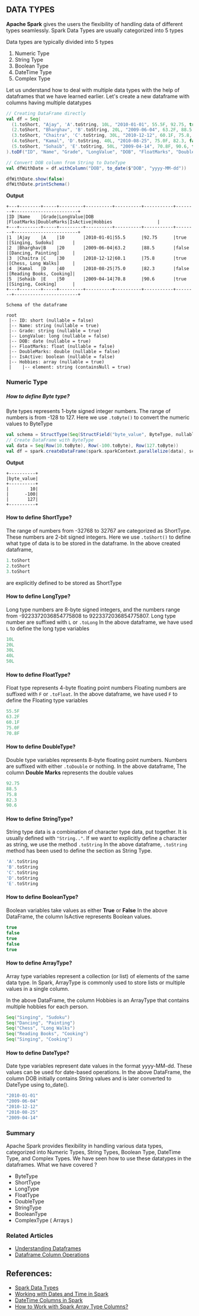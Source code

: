 ## DATA TYPES

**Apache Spark** gives the users the flexibility of handling data of different types seamlessly. Spark Data Types are usually categorized into 5 types
  
Data types are typically divided into 5 types 
1. Numeric Type
2. String Type
3. Boolean Type
4. DateTime Type
5. Complex Type

Let us understand how to deal with multiple data types with the help of dataframes that we have learned earlier.
Let's create a new dataframe with columns having multiple datatypes

```scala
// Creating DataFrame directly
val df = Seq(
  (1.toShort, "Ajay", 'A'.toString, 10L, "2010-01-01", 55.5F, 92.75, true, Seq("Singing", "Sudoku")),
  (2.toShort, "Bharghav", 'B'.toString, 20L, "2009-06-04", 63.2F, 88.5, false, Seq("Dancing", "Painting")),
  (3.toShort, "Chaitra", 'C'.toString, 30L, "2010-12-12", 60.1F, 75.8, true, Seq("Chess", "Long Walks")),
  (4.toShort, "Kamal", 'D'.toString, 40L, "2010-08-25", 75.0F, 82.3, false, Seq("Reading Books", "Cooking")),
  (5.toShort, "Sohaib", 'E'.toString, 50L, "2009-04-14", 70.8F, 90.6, true, Seq("Singing", "Cooking"))
).toDF("ID", "Name", "Grade", "LongValue", "DOB", "FloatMarks", "DoubleMarks", "IsActive", "Hobbies")

// Convert DOB column from String to DateType
val dfWithDate = df.withColumn("DOB", to_date($"DOB", "yyyy-MM-dd"))

dfWithDate.show(false)
dfWithDate.printSchema()

```
**Output**
```text
+---+--------+-----+---------+----------+----------+-----------+--------+------------------------+
|ID |Name    |Grade|LongValue|DOB       |FloatMarks|DoubleMarks|IsActive|Hobbies                 |
+---+--------+-----+---------+----------+----------+-----------+--------+------------------------+
|1  |Ajay    |A    |10       |2010-01-01|55.5      |92.75      |true    |[Singing, Sudoku]       |
|2  |Bharghav|B    |20       |2009-06-04|63.2      |88.5       |false   |[Dancing, Painting]     |
|3  |Chaitra |C    |30       |2010-12-12|60.1      |75.8       |true    |[Chess, Long Walks]     |
|4  |Kamal   |D    |40       |2010-08-25|75.0      |82.3       |false   |[Reading Books, Cooking]|
|5  |Sohaib  |E    |50       |2009-04-14|70.8      |90.6       |true    |[Singing, Cooking]      |
+---+--------+-----+---------+----------+----------+-----------+--------+------------------------+

Schema of the dataframe

root
 |-- ID: short (nullable = false)
 |-- Name: string (nullable = true)
 |-- Grade: string (nullable = true)
 |-- LongValue: long (nullable = false)
 |-- DOB: date (nullable = true)
 |-- FloatMarks: float (nullable = false)
 |-- DoubleMarks: double (nullable = false)
 |-- IsActive: boolean (nullable = false)
 |-- Hobbies: array (nullable = true)
 |    |-- element: string (containsNull = true)
```

### Numeric Type

##### How to define Byte type?
Byte types represents 1-byte signed integer numbers. The range of numbers is from -128 to 127.
Here we use `.toByte()` to convert the numeric values to ByteType
```scala
val schema = StructType(Seq(StructField("byte_value", ByteType, nullable = false)))
// Create DataFrame with ByteType
val data = Seq(Row(10.toByte), Row(-100.toByte), Row(127.toByte))
val df = spark.createDataFrame(spark.sparkContext.parallelize(data), schema)
```
**Output**
```text
+----------+
|byte_value|
+----------+
|        10|
|      -100|
|       127|
+----------+
```

#### How to define ShortType?
The range of numbers from -32768 to 32767 are categorized as ShortType. These numbers are 2-bit signed integers.
Here we use `.toShort()` to define what type of data is to be stored in the dataframe.
In the above created dataframe, 
```scala 
1.toShort 
2.toShort
3.toShort
```
are explicitly defined to be stored as ShortType 

#### How to define LongType?
Long type numbers are 8-byte signed integers, and the numbers range from -9223372036854775808 to 9223372036854775807.
Long type number are suffixed with `L` or `.toLong`
In the above dataframe, we have used `L` to define the long type variables
```scala
10L
20L
30L
40L
50L
```

#### How to define FloatType?
Float type represents 4-byte floating point numbers
Floating numbers are suffixed with `F` or `.toFloat`.
In the above dataframe, we have used `F` to define the Floating type variables
```scala
55.5F
63.2F
60.1F
75.0F
70.8F
```

#### How to define DoubleType?
Double type variables represents 8-byte floating point numbers.
Numbers are suffixed with either `.toDouble` or nothing.
In the above dataframe, The column **Double Marks** represents the double values

```scala
92.75
88.5
75.8
82.3
90.6
```

#### How to define StringType?
String type data is a combination of character type data, put together. It is usually defined with `"String.."`. 
If we want to explicitly define a character as string, we use the method `.toString`
In the above dataframe, `.toString` method has been used to define the section as String Type.
```scala
'A'.toString
'B'.toString
'C'.toString
'D'.toString
'E'.toString
```

#### How to define BooleanType?
Boolean variables take values as either **True** or **False**
In the above DataFrame, the column IsActive represents Boolean values.
```scala
true
false
true
false
true
```
#### How to define ArrayType?
Array type variables represent a collection (or list) of elements of the same data type. 
In Spark, ArrayType is commonly used to store lists or multiple values in a single column.

In the above DataFrame, the column Hobbies is an ArrayType that contains multiple hobbies for each person.
```scala
Seq("Singing", "Sudoku")
Seq("Dancing", "Painting")
Seq("Chess", "Long Walks")
Seq("Reading Books", "Cooking")
Seq("Singing", "Cooking")
```

#### How to define DateType?
Date type variables represent date values in the format yyyy-MM-dd.
These values can be used for date-based operations.
In the above DataFrame, the column DOB initially contains String values and is later converted to DateType using to_date().
```scala
"2010-01-01"
"2009-06-04"
"2010-12-12"
"2010-08-25"
"2009-04-14"
```
### Summary
Apache Spark provides flexibility in handling various data types, categorized into Numeric Types, String Types, Boolean Type, DateTime Type, and Complex Types.
We have seen how to use these datatypes in the dataframes.
What we have covered ?
- ByteType
- ShortType
- LongType
- FloatType
- DoubleType
- StringType
- BooleanType
- ComplexType ( Arrays )

### Related Articles
- [Understanding Dataframes](dataframe.md)
- [Dataframe Column Operations](DFColumn.md)

## References:
- [Spark Data Types](https://spark.apache.org/docs/3.5.3/sql-ref-datatypes.html)
- [Working with Dates and Time in Spark](https://www.mungingdata.com/apache-spark/dates-times/)
- [DateTime Columns in Spark](https://www.sparkcodehub.com/spark-dataframe-datetime)
- [How to Work with Spark Array Type Columns?](https://www.projectpro.io/recipes/explain-working-with-array-type-column-on-spark-dataframe#:~:text=Spark%20ArrayType%20is%20a%20collection,the%20ArrayType%20scala%20case%20class)
